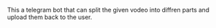 This a telegram bot that can split the given vodeo into diffren parts and upload them back to the user.